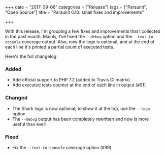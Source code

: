 +++
date = "2017-09-06"
categories = ["Release"]
tags = ["Paraunit", "Open Source"]
title = "Paraunit 0.10: small fixes and improvements"

+++

With this release, I'm grouping a few fixes and improvements that I collected in the past month. Mainly, I've fixed the `--debug` option and the `--text-to-console` coverage output. Also, now the logo is optional, and at the end of each line it's printed a partial count of executed tests.

Here's the full changelog:

### Added
 * Add official support to PHP 7.2 (added to Travis CI matrix)
 * Add executed tests counter at the end of each line in output (#91)

### Changed
 * The Shark logo is now optional; to show it at the top, use the `--logo` option
 * The `--debug` output has been completely rewritten and now is more useful than ever! 

### Fixed
 * Fix the `--text-to-console` coverage option (#99)
